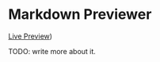 # Markdown Previewer

[Live Preview](https://sskubyshkin.github.io/markdown-previewer/src))

TODO: write more about it.
